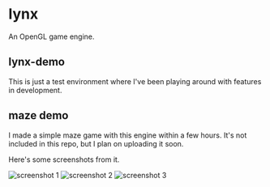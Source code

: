 lynx
====

An OpenGL game engine.

## lynx-demo

This is just a test environment where I've been playing around with features in development.


## maze demo

I made a simple maze game with this engine within a few hours. It's not included in this repo, but I plan on uploading it soon.

Here's some screenshots from it.

![screenshot 1](https://cloud.githubusercontent.com/assets/1631044/6648763/3d2f1de4-c9b4-11e4-9ab3-c77941cd33a8.png)
![screenshot 2](https://cloud.githubusercontent.com/assets/1631044/6648764/3d582a5e-c9b4-11e4-9434-d6a5a92228b5.png)
![screenshot 3](https://cloud.githubusercontent.com/assets/1631044/6648765/3d5bb354-c9b4-11e4-9ae9-416522f384b6.png)
